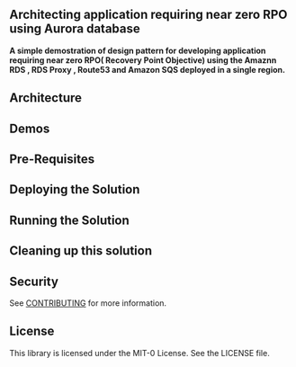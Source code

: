
## Architecting application requiring near zero RPO using Aurora database

**A simple demostration of design pattern for developing application requiring near zero RPO( Recovery Point Objective) using the Amaznn RDS , RDS Proxy , Route53 and Amazon SQS deployed in a single region.**


## Architecture 





## Demos


## Pre-Requisites


## Deploying the Solution 


## Running the Solution 


## Cleaning up this solution 




## Security

See [CONTRIBUTING](CONTRIBUTING.md#security-issue-notifications) for more information.

## License

This library is licensed under the MIT-0 License. See the LICENSE file.

